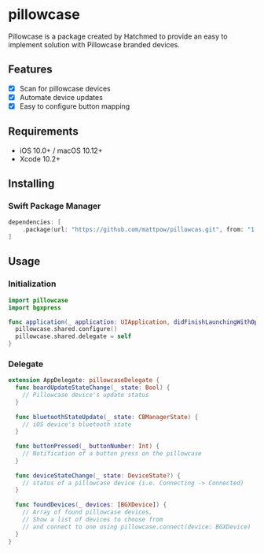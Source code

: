 # pillowcase
Pillowcase is a package created by Hatchmed to provide an easy to implement solution with Pillowcase branded devices.

## Features
- [x] Scan for pillowcase devices
- [x] Automate device updates
- [x] Easy to configure button mapping

## Requirements
- iOS 10.0+ / macOS 10.12+
- Xcode 10.2+

## Installing
### Swift Package Manager
```swift
dependencies: [
    .package(url: "https://github.com/mattpow/pillowcas.git", from: "1.0")
]
```

## Usage
### Initialization
```swift
import pillowcase
import bgxpress

func application(_ application: UIApplication, didFinishLaunchingWithOptions launchOptions: [UIApplicationLaunchOptionsKey: Any]?) -> Bool {
  pillowcase.shared.configure()
  pillowcase.shared.delegate = self 
}
```

### Delegate
```swift
extension AppDelegate: pillowcaseDelegate {
  func boardUpdateStateChange(_ state: Bool) {
    // Pillowcase device's update status
  }
  
  func bluetoothStateUpdate(_ state: CBManagerState) {
    // iOS device's bluetooth state
  }
  
  func buttonPressed(_ buttonNumber: Int) {
    // Notification of a button press on the pillowcase
  }
  
  func deviceStateChange(_ state: DeviceState?) {
    // status of a pillowcase device (i.e. Connecting -> Connected)
  }
  
  func foundDevices(_ devices: [BGXDevice]) {
    // Array of found pillowcase devices. 
    // Show a list of devices to choose from
    // and connect to one using pillowcase.connect(device: BGXDevice)
  }
}
```